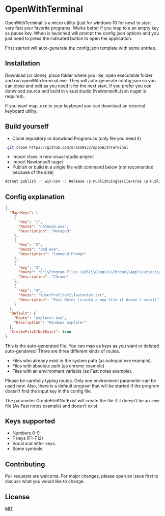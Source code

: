 # OpenWithTerminal

OpenWithTerminal is a micro utility (just for windows 10 for now) to start very fast your favorite programs. Works better if you map to a an empty key as pause key.
When is launched will prompt the config.json options and you just need to press the indicated button to open the application.

First started will auto-generate the config.json template with some entries.


## Installation

Download (or clone), place folder where you like, open executable folder and run openWithTerminal.exe. They will auto-generate config.json so you can close and edit as you need it for the next start. If you prefer you can donwload source and build in visual studio (Newtonsoft.Json nuget is required).

If you want map .exe to your keyboard you can download an external keyboard utility.

## Build yourself
* Clone repository or donwload Program.cs (only file you need it)

```bash
 git clone https://github.com/erika9133/openWithTerminal
```
* Import class in new visual studio project
* Import Newtonsoft nuget
* Publish or build in a single file with command below (not recomended because of the size)

```bash
dotnet publish -r win-x64 -c Release /p:PublishSingleFile=true /p:PublishTrimmed=true
```

## Config explanation

```json
{
  "MapsKeys": [
    {
      "Key": "1",
      "Route": "notepad.exe",
      "Description": "Notepad"
    },
    {
      "Key": "2",
      "Route": "cmd.exe",
      "Description": "Command Prompt"
    },
    {
      "Key": "3",
      "Route": "C:\\Program Files (x86)\\Google\\Chrome\\Application\\chrome.exe",
      "Description": "Chrome"
    },
    {
      "Key": "4",
      "Route": "%UserProfile%\\fastnotes.txt",
      "Description": "Fast Notes (create a new file if doesn't exist)"
    }
  ],
  "Default": {
    "Route": "explorer.exe",
    "Description": "Windows explorer"
  },
  "CreateFileIfNotExist": true
}

```
This is the auto-generated file. You can map as keys as you want or deleted auto-gendered!
There are three different kinds of routes.
* Files who already exist in the system path (as notepad.exe example). 
* Files with absolute path (as chrome example)
* Files with an environment variable (as Fast notes example).

Please be carefully typing routes. Only one environment parameter can be used now.
Also, there is a default program that will be started if the program doesn't find the input key in the config file.

The parameter CreateFileIfNotExist will create the file if it doesn't be an .exe file (As Fast notes example) and doesn't exist.



## Keys supported
* Numbers 0-9
* F keys (F1-F12)
* Vocal and letter keys.
* Some symbols 



## Contributing
Pull requests are welcome. For major changes, please open an issue first to discuss what you would like to change.


## License
[MIT](https://choosealicense.com/licenses/mit/)

